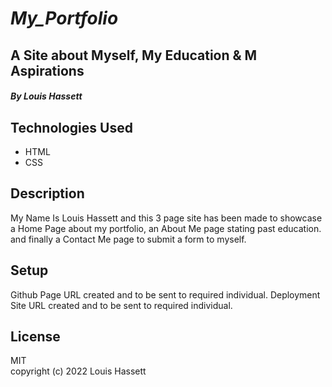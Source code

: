 # ***My_Portfolio***
## **A Site about Myself, My Education & M Aspirations** 
#### *By Louis Hassett*

## **Technologies Used**
- HTML
- CSS

## **Description**
My Name Is Louis Hassett and this 3 page site has been made to showcase a Home Page about my portfolio, an About Me page stating past education.
and finally a Contact Me page to submit a form to myself.
## **Setup**  
Github Page URL created and to be sent to required individual.
Deployment Site URL created and to be sent to required individual.

## **License** 
MIT  
copyright (c) 2022 Louis Hassett

